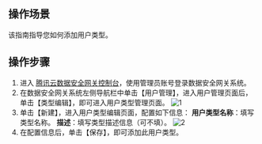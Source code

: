 ## 操作场景
该指南指导您如何添加用户类型。




## 操作步骤

1. 进入 [腾讯云数据安全网关控制台](https://console.cloud.tencent.com/dasb)，使用管理员账号登录数据安全网关系统。
2. 在数据安全网关系统左侧导航栏中单击【用户管理】，进入用户管理页面后，单击【类型编辑】，即可进入用户类型管理页面。
![1](https://main.qcloudimg.com/raw/b8ae1c688fb23aa8a94248f7eff44dc2.png)
3. 单击【新建】，进入用户类型编辑页面，配置如下信息：
**用户类型名称**：填写类型名称。
**描述**：填写类型描述信息（可不填）。
![2](https://main.qcloudimg.com/raw/705712f7fee903e41e9bacf2b2c67322.png)
4. 在配置信息后，单击【保存】，即可添加此用户类型。
